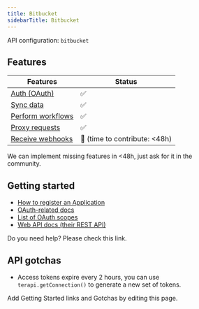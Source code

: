 ```yaml
---
title: Bitbucket
sidebarTitle: Bitbucket
---
```


API configuration: `bitbucket`

## Features

| Features | Status |
| - | - |
| [Auth (OAuth)](/integrate/guides/authorize-an-api) | ✅ |
| [Sync data](/integrate/guides/sync-data-from-an-api) | ✅ |
| [Perform workflows](/integrate/guides/perform-workflows-with-an-api) | ✅ |
| [Proxy requests](/integrate/guides/proxy-requests-to-an-api) | ✅ |
| [Receive webhooks](/integrate/guides/receive-webhooks-from-an-api) | 🚫 (time to contribute: &lt;48h) |

We can implement missing features in &lt;48h, just ask for it in the community.

## Getting started

-   [How to register an Application](https://support.atlassian.com/bitbucket-cloud/docs/use-oauth-on-bitbucket-cloud/#Create-a-consumer)
-   [OAuth-related docs](https://support.atlassian.com/bitbucket-cloud/docs/use-oauth-on-bitbucket-cloud/)
-   [List of OAuth scopes](https://developer.atlassian.com/cloud/bitbucket/rest/intro/#authentication)
-   [Web API docs (their REST API)](https://developer.atlassian.com/cloud/bitbucket/rest/intro/#authentication_old)

Do you need help? Please check this link.

## API gotchas

-   Access tokens expire every 2 hours, you can use `terapi.getConnection()` to generate a new set of tokens.

Add Getting Started links and Gotchas by editing this page.

